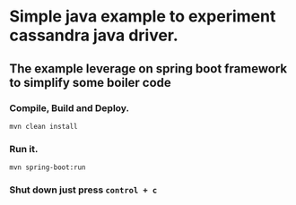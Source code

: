# Simple java example to experiment cassandra java driver.
## The example leverage on spring boot framework to simplify some boiler code

### Compile, Build and Deploy.

`mvn clean install`

### Run it.

`mvn spring-boot:run`

### Shut down just press `control + c`
